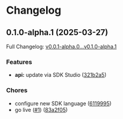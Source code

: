 # Changelog

## 0.1.0-alpha.1 (2025-03-27)

Full Changelog: [v0.0.1-alpha.0...v0.1.0-alpha.1](https://github.com/hdresearch/vers-sdk-go/compare/v0.0.1-alpha.0...v0.1.0-alpha.1)

### Features

* **api:** update via SDK Studio ([321b2a5](https://github.com/hdresearch/vers-sdk-go/commit/321b2a56ca2bbb9c1ea650ddaf02c4754f5a27e2))


### Chores

* configure new SDK language ([6119995](https://github.com/hdresearch/vers-sdk-go/commit/6119995cea93a3377e3a435dd142a2dad8c9d3a1))
* go live ([#1](https://github.com/hdresearch/vers-sdk-go/issues/1)) ([83a2f05](https://github.com/hdresearch/vers-sdk-go/commit/83a2f057f7708fe18e94a55051f82f756526f083))
